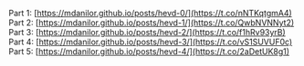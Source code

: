 Part 1: [https://mdanilor.github.io/posts/hevd-0/](https://t.co/nNTKqtgmA4) 
Part 2: [https://mdanilor.github.io/posts/hevd-1/](https://t.co/QwbNVNNyt2) 
Part 3: [https://mdanilor.github.io/posts/hevd-2/](https://t.co/f1hRv93yrB) 
Part 4: [https://mdanilor.github.io/posts/hevd-3/](https://t.co/vS1SUVUF0c) 
Part 5: [https://mdanilor.github.io/posts/hevd-4/](https://t.co/2aDetUK8g1)

